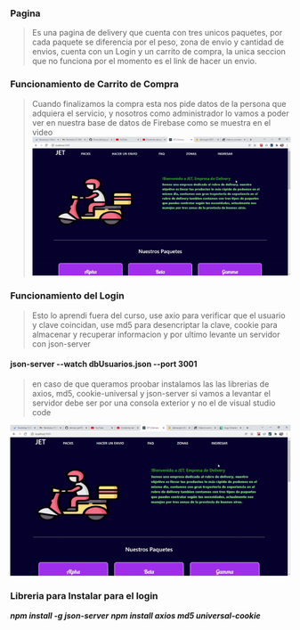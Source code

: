 ### Pagina
> Es una pagina de delivery que cuenta con tres unicos paquetes, por cada paquete se diferencia por el peso, zona de envio y cantidad de envios, cuenta con un Login y un carrito de compra, la unica seccion que no funciona por el momento es el link de hacer un envio.

### Funcionamiento de Carrito de Compra
> Cuando finalizamos la compra esta nos pide datos de la persona que adquiera el servicio, y nosotros como administrador lo vamos a poder
> ver en nuestra base de datos de Firebase como se muestra en el video
![ALT](https://github.com/FxIvan/delivery-jet/blob/firebase/src/GIF/carritodecompra.gif.gif?raw=true)

### Funcionamiento del Login
> Esto lo aprendi fuera del curso, use axio para verificar que el usuario y clave coincidan, use md5 para desencriptar la clave, cookie para almacenar y recuperar
> informacion y por ultimo levante un servidor con json-server
> 
#### json-server --watch dbUsuarios.json --port 3001 ####
> en caso de que queramos proobar instalamos las las librerias de axios, md5, cookie-universal y json-server
> si vamos a levantar el servidor debe ser por una consola exterior y no el de visual studio code

![ALT](https://github.com/FxIvan/delivery-jet/blob/firebase/src/GIF/ezgif.com-gif-maker.gif?raw=true)

### Libreria para Instalar para el login  ###
***npm install -g json-server***
***npm install axios md5 universal-cookie***

